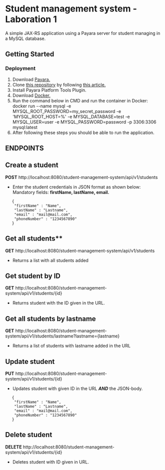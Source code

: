 # Student management system - Laboration 1

A simple JAX-RS application using a Payara server for student managing in a MySQL database.

## Getting Started

### Deployment

1. Download [Payara.](https://www.payara.fish/downloads)
2. Clone [this repository](https://github.com/albindubech/student-management-system)
   by following [this article.](https://docs.github.com/en/repositories/creating-and-managing-repositories/cloning-a-repository)
3. Install Payara Platform Tools Plugin.
5. Download [Docker.](https://www.docker.com/products/docker-desktop)
6. Run the command below in CMD and run the container in Docker: <br/>
   docker run --name mysql -e MYSQL_ROOT_PASSWORD=my_secret_password -e
   'MYSQL_ROOT_HOST=%' -e MYSQL_DATABASE=test -e MYSQL_USER=user -e
   MYSQL_PASSWORD=password -p 3306:3306 mysql:latest
7. After following these steps you should be able to run the application.


ENDPOINTS
-
Create a student
- 
**POST** http://localhost:8080/student-management-system/api/v1/students

- Enter the student credentials in JSON format as shown below:
  Mandatory fields: **firstName, lastName, email.**
```
   {
    "firstName" : "Name",
    "lastName" : "Lastname",
    "email" : "mail@mail.com",
    "phoneNumber" : "1234567890"
   }
```


Get all students**
- 
**GET** http://localhost:8080/student-management-system/api/v1/students

- Returns a list with all students added


Get student by ID
-
**GET** http://localhost:8080/student-management-system/api/v1/students/{id}
- Returns student with the ID given in the URL.


Get all students by lastname
-
**GET** http://localhost:8080/student-management-system/api/v1/students/lastname?lastname={lastname}
- Returns a list of students with lastname added in the URL


Update student
- 
**PUT** http://localhost:8080/student-management-system/api/v1/students/{id}
- Updates student with given ID in the URL **_AND_** the JSON-body.

```
   {
    "firstName" : "Name",
    "lastName" : "Lastname",
    "email" : "mail@mail.com",
    "phoneNumber" : "1234567890"
   }
```

Delete student
-  
**DELETE** http://localhost:8080/student-management-system/api/v1/students/{id}
- Deletes student with ID given in URL.